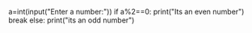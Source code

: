 a=int(input("Enter a number:"))
if a%2==0:
   print("Its an even number")
   break
else:
   print("its an odd number")
